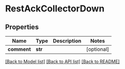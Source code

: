 # RestAckCollectorDown

## Properties
Name | Type | Description | Notes
------------ | ------------- | ------------- | -------------
**comment** | **str** |  | [optional] 

[[Back to Model list]](../README.md#documentation-for-models) [[Back to API list]](../README.md#documentation-for-api-endpoints) [[Back to README]](../README.md)


